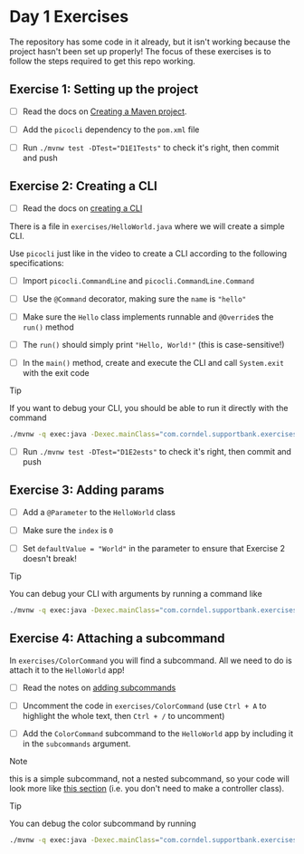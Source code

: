 # Day 1 Exercises

The repository has some code in it already, but it isn't working because the
project hasn't been set up properly! The focus of these exercises is to follow
the steps required to get this repo working.

## Exercise 1: Setting up the project

- [ ] Read the docs on
      [Creating a Maven project](https://tech-docs.corndel.com/java/creating-projects.html).

- [ ] Add the `picocli` dependency to the `pom.xml` file

- [ ] Run `./mvnw test -DTest="D1E1Tests"` to check it's right, then commit and
      push

## Exercise 2: Creating a CLI

- [ ] Read the docs on
      [creating a CLI](https://tech-docs.corndel.com/java/making-a-cli.html)

There is a file in `exercises/HelloWorld.java` where we will create a simple
CLI.

Use `picocli` just like in the video to create a CLI according to the following
specifications:

- [ ] Import `picocli.CommandLine` and `picocli.CommandLine.Command`

- [ ] Use the `@Command` decorator, making sure the `name` is `"hello"`

- [ ] Make sure the `Hello` class implements runnable and `@Override`s the
      `run()` method

- [ ] The `run()` should simply print `"Hello, World!"` (this is
      case-sensitive!)

- [ ] In the `main()` method, create and execute the CLI and call `System.exit`
      with the exit code

> [!TIP]
>
> If you want to debug your CLI, you should be able to run it directly with the
> command
>
> ```bash
> ./mvnw -q exec:java -Dexec.mainClass="com.corndel.supportbank.exercises.HelloWorld"
> ```

- [ ] Run `./mvnw test -DTest="D1E2ests"` to check it's right, then commit and
      push

## Exercise 3: Adding params

- [ ] Add a `@Parameter` to the `HelloWorld` class

- [ ] Make sure the `index` is `0`

- [ ] Set `defaultValue = "World"` in the parameter to ensure that Exercise 2
      doesn't break!

> [!TIP]
>
> You can debug your CLI with arguments by running a command like
>
> ```bash
> ./mvnw -q exec:java -Dexec.mainClass="com.corndel.supportbank.exercises.HelloWorld" -Dexec.args="Alice"
> ```

## Exercise 4: Attaching a subcommand

In `exercises/ColorCommand` you will find a subcommand. All we need to do is
attach it to the `HelloWorld` app!

- [ ] Read the notes on
      [adding subcommands](https://tech-docs.corndel.com/java/adding-subcommands.html)

- [ ] Uncomment the code in `exercises/ColorCommand` (use `Ctrl + A` to
      highlight the whole text, then `Ctrl + /` to uncomment)

- [ ] Add the `ColorCommand` subcommand to the `HelloWorld` app by including it
      in the `subcommands` argument.

> [!NOTE]
>
> this is a simple subcommand, not a nested subcommand, so your code will look
> more like
> [this section](https://tech-docs.corndel.com/java/adding-subcommands.html)
> (i.e. you don't need to make a controller class).

> [!TIP]
>
> You can debug the color subcommand by running
>
> ```bash
> ./mvnw -q exec:java -Dexec.mainClass="com.corndel.supportbank.exercises.HelloWorld" -Dexec.args="color"
> ```
